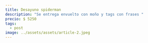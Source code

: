 ```yaml
---
title: Desayuno spiderman
description: "Se entrega envuelto con moño y tags con frases "
precio: $ 5250
tags:
  - post
image: ../assets/assets/article-2.jpeg
---
```

